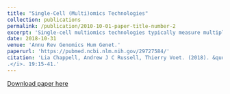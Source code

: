 ```yaml
---
title: "Single-Cell (Multi)omics Technologies"
collection: publications
permalink: /publication/2010-10-01-paper-title-number-2
excerpt: 'Single-cell multiomics technologies typically measure multiple types of molecule from the same individual cell, enabling more profound biological insight than can be inferred by analyzing each molecular layer from separate cells. These single-cell multiomics technologies can reveal cellular heterogeneity at multiple molecular layers within a population of cells and reveal how this variation is coupled or uncoupled between the captured omic layers. The data sets generated by these techniques have the potential to enable a deeper understanding of the key biological processes and mechanisms driving cellular heterogeneity and how they are linked with normal development and aging as well as disease etiology. This review details both established and novel single-cell mono- and multiomics technologies and considers their limitations, applications, and likely future developments.'
date: 2018-10-31
venue: 'Annu Rev Genomics Hum Genet.'
paperurl: 'https://pubmed.ncbi.nlm.nih.gov/29727584/'
citation: 'Lia Chappell, Andrew J C Russell, Thierry Voet. (2018). &quot;Single-Cell (Multi)omics Technologies.&quot; <i>Annu Rev Genomics Hum Genet
.</i>. 19:15-41.'
---
```


[Download paper here](https://pubmed.ncbi.nlm.nih.gov/29727584/)
